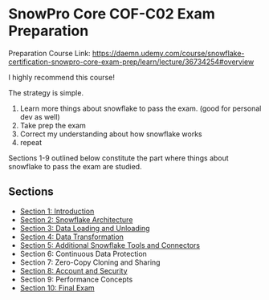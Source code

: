 # SnowPro Core COF-C02 Exam Preparation

Preparation Course Link: https://daemn.udemy.com/course/snowflake-certification-snowpro-core-exam-prep/learn/lecture/36734254#overview

I highly recommend this course!

The strategy is simple.

1. Learn more things about snowflake to pass the exam. (good for personal dev as well)
1. Take prep the exam
1. Correct my understanding about how snowflake works
1. repeat

Sections 1-9 outlined below constitute the part where things about snowflake to pass the exam are studied.

## Sections

* [Section 1: Introduction](Section01_Introduction/README.md)
* [Section 2: Snowflake Architecture](Section02_Snowflake_Architechture/README.md)
* [Section 3: Data Loading and Unloading](Section03_data_loading_uploading/README.md)
* [Section 4: Data Transformation](Section04_data_transformation/README.md)
* [Section 5: Additional Snowflake Tools and Connectors](Section05_additional_tools_and_connectors/README.md)
* Section 6: Continuous Data Protection
* Section 7: Zero-Copy Cloning and Sharing
* [Section 8: Account and Security](Section08_accounts_and_security/README.md)
* Section 9: Performance Concepts
* [Section 10: Final Exam](Section10_Final_exam/README.md)

